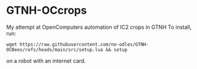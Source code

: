 # GTNH-OCcrops
My attempt at OpenComputers automation of IC2 crops in GTNH
To install, run:

```wget https://raw.githubusercontent.com/no-odles/GTNH-OCBees/refs/heads/main/src/setup.lua && setup```

on a robot with an internet card. 
